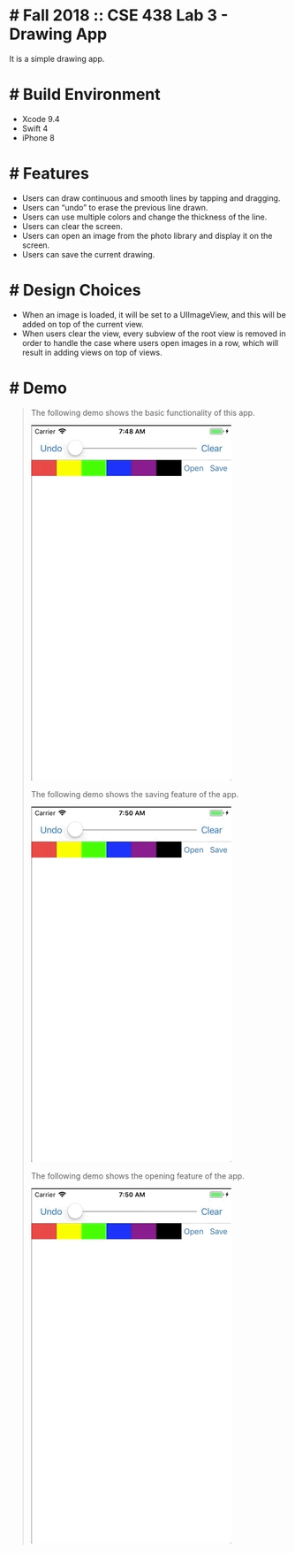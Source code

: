 # # Fall 2018 :: CSE 438 Lab 3 - Drawing App
It is a simple drawing app.

# # Build Environment
  - Xcode 9.4
  - Swift 4
  - iPhone 8

# # Features
  - Users can draw continuous and smooth lines by tapping and dragging.
  - Users can “undo” to erase the previous line drawn. 
  - Users can use multiple colors and change the thickness of the line.
  - Users can clear the screen.
  - Users can open an image from the photo library and display it on the screen. 
  - Users can save the current drawing.

# # Design Choices
  - When an image is loaded, it will be set to a UIImageView, and this will be added on top of the current view.
  - When users clear the view, every subview of the root view is removed in order to handle the case where users open images in a row, which will result in adding views on top of views.

# # Demo
> The following demo shows the basic functionality of this app.
>   
> ![](3_1.gif)  
>
> The following demo shows the saving feature of the app.  
>   
> ![](3_2.gif)
>  
> The following demo shows the opening feature of the app.  
>  
> ![](3_3.gif)  
